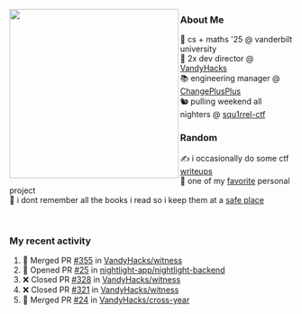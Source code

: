 <!-- 
Hey what are you doing here? 
I admire your curiosity tho
Shoot me an email (zinean00 at gmail dot com)
Let's connect! 
-->

<p float="left">
  <img src='https://imgur.com/nGM66Ev.png' width='300' align="left">
  <p>
    
  <h3>About Me</h3>
  🏫 cs + maths '25 @ vanderbilt university <br>
  🌊 2x dev director @ <a href="https://github.com/vandyhacks">VandyHacks</a> <br>
  📚 engineering manager @ <a href="https://github.com/changeplusplusvandy">ChangePlusPlus<a> <br>
  🐿 pulling weekend all nighters @ <a href="https://github.com/squ1rrel-ctf">squ1rrel-ctf</a> <br>
  
  <h3>Random</h3>
  ✍️ i occasionally do some ctf <a href="https://squ1rrel.dev/author/zineanteoh">writeups</a> <br>
  📱 one of my <a href="https://github.com/zineanteoh/vinkybox-app">favorite</a> personal project<br>
  📖 i dont remember all the books i read so i keep them at a <a href="https://www.goodreads.com/user/show/80901669-zi">safe place</a>
  </p>
  
</p>

<br>
<!-- <i>generated by <a href="https://labs.openai.com/s/0hW1r6PFYo3Zh0a7UoxK2AMp" target="_blank">dall-e 2</a></i> -->

<h3>My recent activity</h3>

<!--START_SECTION:activity-->
1. 🎉 Merged PR [#355](https://github.com/VandyHacks/witness/pull/355) in [VandyHacks/witness](https://github.com/VandyHacks/witness)
2. 💪 Opened PR [#25](https://github.com/nightlight-app/nightlight-backend/pull/25) in [nightlight-app/nightlight-backend](https://github.com/nightlight-app/nightlight-backend)
3. ❌ Closed PR [#328](https://github.com/VandyHacks/witness/pull/328) in [VandyHacks/witness](https://github.com/VandyHacks/witness)
4. ❌ Closed PR [#321](https://github.com/VandyHacks/witness/pull/321) in [VandyHacks/witness](https://github.com/VandyHacks/witness)
5. 🎉 Merged PR [#24](https://github.com/VandyHacks/cross-year/pull/24) in [VandyHacks/cross-year](https://github.com/VandyHacks/cross-year)
<!--END_SECTION:activity-->
